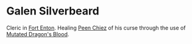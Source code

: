 # Galen Silverbeard

Cleric in [Fort Enton](Fort%20Enton.md). Healing [Peen Chiez](Peen%20Chiez) of his curse through the use of [Mutated Dragon's Blood](../../Items/Mutated%20Dragon's%20Blood).